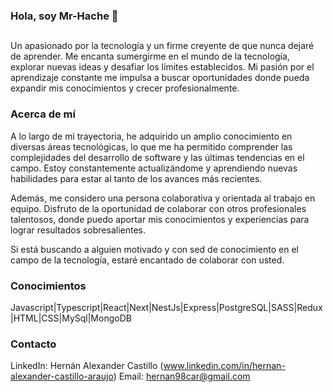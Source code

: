### Hola, soy Mr-Hache 👋
##
Un apasionado por la tecnología y un firme creyente de que nunca dejaré de aprender. Me encanta sumergirme en el mundo de la tecnología, explorar nuevas ideas y desafiar los límites establecidos. Mi pasión por el aprendizaje constante me impulsa a buscar oportunidades donde pueda expandir mis conocimientos y crecer profesionalmente.
### Acerca de mí
A lo largo de mi trayectoria, he adquirido un amplio conocimiento en diversas áreas tecnológicas, lo que me ha permitido comprender las complejidades del desarrollo de software y las últimas tendencias en el campo. Estoy constantemente actualizándome y aprendiendo nuevas habilidades para estar al tanto de los avances más recientes.

Además, me considero una persona colaborativa y orientada al trabajo en equipo. Disfruto de la oportunidad de colaborar con otros profesionales talentosos, donde puedo aportar mis conocimientos y experiencias para lograr resultados sobresalientes.

Si está buscando a alguien motivado y con sed de conocimiento en el campo de la tecnología, estaré encantado de colaborar con usted. 
### Conocimientos
Javascript|Typescript|React|Next|NestJs|Express|PostgreSQL|SASS|Redux|HTML|CSS|MySql|MongoDB

### Contacto
LinkedIn: Hernán Alexander Castillo (www.linkedin.com/in/hernan-alexander-castillo-araujo)
Email: hernan98car@gmail.com
<!--
**Mr-Hache/Mr-Hache** is a ✨ _special_ ✨ repository because its `README.md` (this file) appears on your GitHub profile.

Here are some ideas to get you started:

- 🔭 I’m currently working on ...
- 🌱 I’m currently learning ...
- 👯 I’m looking to collaborate on ...
- 🤔 I’m looking for help with ...
- 💬 Ask me about ...
- 📫 How to reach me: ...
- 😄 Pronouns: ...
- ⚡ Fun fact: ...
-->
